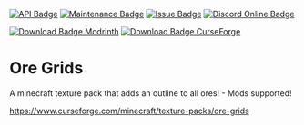 [![API Badge](https://img.shields.io/badge/MC%20version-v1.7%20--%20v1.19-blue?style=flat-square)]()
[![Maintenance Badge](https://img.shields.io/maintenance/yes/2022?style=flat-square)]()
[![Issue Badge](https://img.shields.io/github/issues/Fridtjof-DE/Ore-Grids?style=flat-square)](https://github.com/Fridtjof-DE/Ore-Grids/issues)
[![Discord Online Badge](https://img.shields.io/discord/961799414647750717?style=flat-square)](https://discord.gg/fT6VJurHCT)

[![Download Badge Modrinth](https://img.shields.io/modrinth/dt/CwAERAPU?color=brightgreen&label=Modrinth%20downloads&style=flat-square)](https://modrinth.com/resourcepack/ore-grids/versions)
[![Download Badge CurseForge](https://img.shields.io/badge/dynamic/json?color=blue&label=CurseForge%20downloads&query=%24.downloads.total&url=https%3A%2F%2Fapi.cfwidget.com%2F301608&style=flat-square)](https://www.curseforge.com/minecraft/texture-packs/ore-grids/files)

# Ore Grids
A minecraft texture pack that adds an outline to all ores! - Mods supported!

https://www.curseforge.com/minecraft/texture-packs/ore-grids
